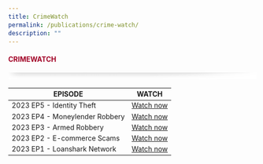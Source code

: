 ```yaml
---
title: CrimeWatch
permalink: /publications/crime-watch/
description: ""
---
```

#### <font style="color:#a20427;">CRIMEWATCH</font>

![](/images/About/header-border.png)

| EPISODE | WATCH |
| -------- | -------- |
| 2023 EP5 - Identity Theft     |  [Watch now](https://www.youtube.com/watch?v=U3G1Sd03z4s&amp;t=1s)    |
| 2023 EP4 - Moneylender Robbery     |  [Watch now](https://www.youtube.com/watch?v=hAexD8-AKfA&amp;t=172s)    |
| 2023 EP3 - Armed Robbery     |  [Watch now](https://www.youtube.com/watch?v=wfsQ_2e_y-M&amp;ab_channel=Entertainment-Mediacorp)    |
| 2023 EP2 - E-commerce Scams     |  [Watch now](https://www.youtube.com/watch?v=PsgBwyNzQ6w&amp;ab_channel=Entertainment-Mediacorp )    |
| 2023 EP1 - Loanshark Network     |  [Watch now](https://www.youtube.com/watch?v=sreFTXJpRrw&amp;t=2s&amp;ab_channel=Entertainment-Mediacorp)    |